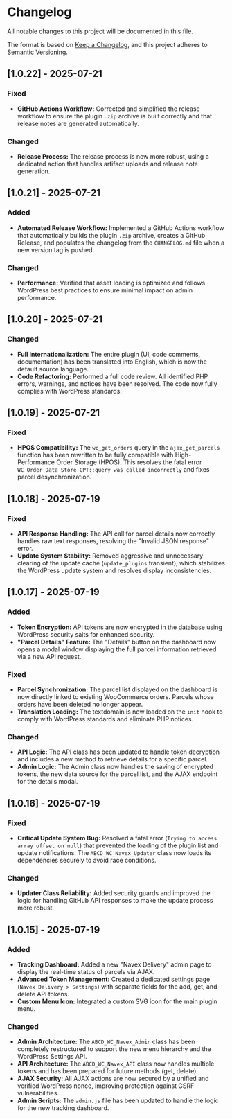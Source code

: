# Changelog

All notable changes to this project will be documented in this file.

The format is based on [Keep a Changelog](https://keepachangelog.com/en/1.0.0/),
and this project adheres to [Semantic Versioning](https://semver.org/spec/v2.0.0.html).

## [1.0.22] - 2025-07-21

### Fixed
- **GitHub Actions Workflow:** Corrected and simplified the release workflow to ensure the plugin `.zip` archive is built correctly and that release notes are generated automatically.

### Changed
- **Release Process:** The release process is now more robust, using a dedicated action that handles artifact uploads and release note generation.

## [1.0.21] - 2025-07-21

### Added
- **Automated Release Workflow:** Implemented a GitHub Actions workflow that automatically builds the plugin `.zip` archive, creates a GitHub Release, and populates the changelog from the `CHANGELOG.md` file when a new version tag is pushed.

### Changed
- **Performance:** Verified that asset loading is optimized and follows WordPress best practices to ensure minimal impact on admin performance.

## [1.0.20] - 2025-07-21

### Changed
- **Full Internationalization:** The entire plugin (UI, code comments, documentation) has been translated into English, which is now the default source language.
- **Code Refactoring:** Performed a full code review. All identified PHP errors, warnings, and notices have been resolved. The code now fully complies with WordPress standards.

## [1.0.19] - 2025-07-21

### Fixed
- **HPOS Compatibility:** The `wc_get_orders` query in the `ajax_get_parcels` function has been rewritten to be fully compatible with High-Performance Order Storage (HPOS). This resolves the fatal error `WC_Order_Data_Store_CPT::query was called incorrectly` and fixes parcel desynchronization.

## [1.0.18] - 2025-07-19

### Fixed
- **API Response Handling:** The API call for parcel details now correctly handles raw text responses, resolving the "Invalid JSON response" error.
- **Update System Stability:** Removed aggressive and unnecessary clearing of the update cache (`update_plugins` transient), which stabilizes the WordPress update system and resolves display inconsistencies.

## [1.0.17] - 2025-07-19

### Added
- **Token Encryption:** API tokens are now encrypted in the database using WordPress security salts for enhanced security.
- **"Parcel Details" Feature:** The "Details" button on the dashboard now opens a modal window displaying the full parcel information retrieved via a new API request.

### Fixed
- **Parcel Synchronization:** The parcel list displayed on the dashboard is now directly linked to existing WooCommerce orders. Parcels whose orders have been deleted no longer appear.
- **Translation Loading:** The textdomain is now loaded on the `init` hook to comply with WordPress standards and eliminate PHP notices.

### Changed
- **API Logic:** The API class has been updated to handle token decryption and includes a new method to retrieve details for a specific parcel.
- **Admin Logic:** The Admin class now handles the saving of encrypted tokens, the new data source for the parcel list, and the AJAX endpoint for the details modal.

## [1.0.16] - 2025-07-19

### Fixed
- **Critical Update System Bug:** Resolved a fatal error (`Trying to access array offset on null`) that prevented the loading of the plugin list and update notifications. The `ABCD_WC_Navex_Updater` class now loads its dependencies securely to avoid race conditions.

### Changed
- **Updater Class Reliability:** Added security guards and improved the logic for handling GitHub API responses to make the update process more robust.

## [1.0.15] - 2025-07-19

### Added
- **Tracking Dashboard:** Added a new "Navex Delivery" admin page to display the real-time status of parcels via AJAX.
- **Advanced Token Management:** Created a dedicated settings page (`Navex Delivery > Settings`) with separate fields for the add, get, and delete API tokens.
- **Custom Menu Icon:** Integrated a custom SVG icon for the main plugin menu.

### Changed
- **Admin Architecture:** The `ABCD_WC_Navex_Admin` class has been completely restructured to support the new menu hierarchy and the WordPress Settings API.
- **API Architecture:** The `ABCD_WC_Navex_API` class now handles multiple tokens and has been prepared for future methods (get, delete).
- **AJAX Security:** All AJAX actions are now secured by a unified and verified WordPress nonce, improving protection against CSRF vulnerabilities.
- **Admin Scripts:** The `admin.js` file has been updated to handle the logic for the new tracking dashboard.
